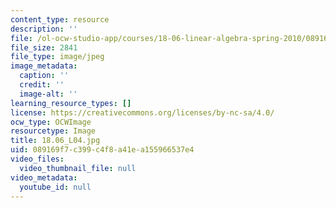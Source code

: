 ```yaml
---
content_type: resource
description: ''
file: /ol-ocw-studio-app/courses/18-06-linear-algebra-spring-2010/089169f7c399c4f8a41ea155966537e4_18.06_L04.jpg
file_size: 2841
file_type: image/jpeg
image_metadata:
  caption: ''
  credit: ''
  image-alt: ''
learning_resource_types: []
license: https://creativecommons.org/licenses/by-nc-sa/4.0/
ocw_type: OCWImage
resourcetype: Image
title: 18.06_L04.jpg
uid: 089169f7-c399-c4f8-a41e-a155966537e4
video_files:
  video_thumbnail_file: null
video_metadata:
  youtube_id: null
---
```

